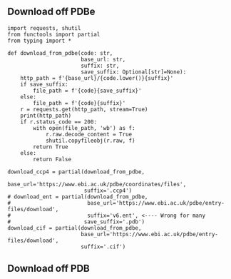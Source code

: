 ## Download off PDBe

    import requests, shutil
    from functools import partial
    from typing import *
    
    def download_from_pdbe(code: str,
                           base_url: str,
                           suffix: str,
                           save_suffix: Optional[str]=None):
        http_path = f'{base_url}/{code.lower()}{suffix}'
        if save_suffix:
            file_path = f'{code}{save_suffix}'
        else:
            file_path = f'{code}{suffix}'
        r = requests.get(http_path, stream=True)
        print(http_path)
        if r.status_code == 200:
            with open(file_path, 'wb') as f:
                r.raw.decode_content = True
                shutil.copyfileobj(r.raw, f)
            return True
        else:
            return False
            
    download_ccp4 = partial(download_from_pdbe, 
                            base_url='https://www.ebi.ac.uk/pdbe/coordinates/files', 
                            suffix='.ccp4')
    # download_ent = partial(download_from_pdbe,
    #                        base_url='https://www.ebi.ac.uk/pdbe/entry-files/download', 
    #                        suffix='v6.ent', <---- Wrong for many
    #                       save_suffix='.pdb')
    download_cif = partial(download_from_pdbe,
                           base_url='https://www.ebi.ac.uk/pdbe/entry-files/download', 
                           suffix='.cif')
                           
## Download off PDB
                           